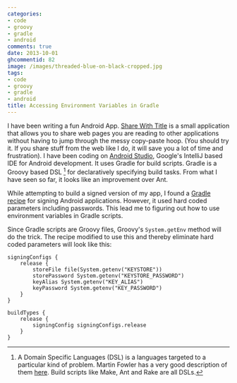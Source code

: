 ```yaml
---
categories:
- code
- groovy
- gradle
- android
comments: true
date: 2013-10-01
ghcommentid: 82
image: /images/threaded-blue-on-black-cropped.jpg
tags:
- code
- groovy
- gradle
- android
title: Accessing Environment Variables in Gradle
---
```


I have been writing a fun Android App. [Share With Title](https://play.google.com/store/apps/details?id=in.sdqali.sharewithtitle) is a small application that allows you to share web pages you are reading to other applications without having to jump through the messy copy-paste hoop. (You should try it. If you share stuff from the web like I do, it will save you a lot of time and frustration). I have been coding on [Android Studio](https://developer.android.com/sdk/installing/studio.html), Google's IntelliJ based IDE for Android development. It uses Gradle for build scripts. Gradle is a Groovy based DSL [^1] for declaratively specifying build tasks. From what I have seen so far, it looks like an improvement over Ant.

While attempting to build a signed version of my app, I found a [Gradle recipe](http://stackoverflow.com/questions/18328730/how-to-create-a-release-signed-apk-file-using-gradle) for signing Android applications. However, it used hard coded parameters including passwords. This lead me to figuring out how to use environment variables in Gradle scripts.

Since Gradle scripts are Groovy files, Groovy's `System.getEnv` method will do the trick. The recipe modified to use this and thereby eliminate hard coded parameters will look like this:

```
signingConfigs {
	release {
		storeFile file(System.getenv("KEYSTORE"))
		storePassword System.getenv("KEYSTORE_PASSWORD")
		keyAlias System.getenv("KEY_ALIAS")
		keyPassword System.getenv("KEY_PASSWORD")
	}
}

buildTypes {
	release {
		signingConfig signingConfigs.release
	}
}
```

[^1]: A Domain Specific Languages (DSL) is a languages targeted to a particular kind of problem. Martin Fowler has a very good description of them [here](http://martinfowler.com/bliki/DomainSpecificLanguage.html). Build scripts like Make, Ant and Rake are all DSLs.